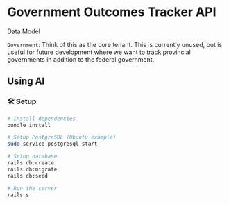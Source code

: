 # Government Outcomes Tracker API


Data Model

`Government`:
  Think of this as the core tenant. This is currently unused, but is useful for future development where we want to track
  provincial governments in addition to the federal government.


## Using AI


### 🛠 Setup

```bash
# Install dependencies
bundle install

# Setup PostgreSQL (Ubuntu example)
sudo service postgresql start

# Setup database
rails db:create
rails db:migrate
rails db:seed

# Run the server
rails s
```
